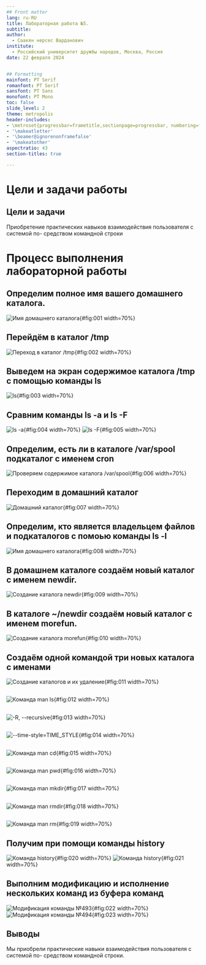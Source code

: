 ```yaml
---
## Front matter
lang: ru-RU
title: Лабораторная работа №5.
subtitle: 
author:
  - Саакян нерсес Варданович
institute:
  - Российский университет дружбы народов, Москва, Россия
date: 22 февраля 2024


## Formatting
mainfont: PT Serif
romanfont: PT Serif
sansfont: PT Sans
monofont: PT Mono
toc: false
slide_level: 2
theme: metropolis
header-includes:
- \metroset{progressbar=frametitle,sectionpage=progressbar, numbering=fraction}
- '\makeatletter'
- '\beamer@ignorenonframefalse'
- '\makeatother'
aspectratio: 43
section-titles: true

---
```


# Цели и задачи работы

## Цели и задачи

Приобретение практических навыков взаимодействия пользователя с системой по-
средством командной строки

# Процесс выполнения лабораторной работы

## Определим полное имя вашего домашнего каталога.

![Имя домашнего каталога](image/1.jpg){#fig:001 width=70%}

## Перейдём в каталог /tmp

![Переход в каталог /tmp](image/2.jpg){#fig:002 width=70%}

## Выведем на экран содержимое каталога /tmp с помощью команды ls

![ls](image/3.jpg){#fig:003 width=70%}

## Сравним команды ls -a и ls -F

![ls -a](image/4.jpg){#fig:004 width=70%}
![ls -F](image/5.jpg){#fig:005 width=70%}
## Определим, есть ли в каталоге /var/spool подкаталог с именем cron

![Проверяем содержимое каталога /var/spool](image/6.jpg){#fig:006 width=70%}

## Переходим в домашний каталог

![Домашний каталог](image/7.jpg){#fig:007 width=70%}

## Определим, кто является владельцем файлов и подкаталогов с помоью команды ls -l

![Имя домашнего каталога](image/8.jpg){#fig:008 width=70%}

## В домашнем каталоге создаём новый каталог с именем newdir.

![Создание каталога newdir](image/9.jpg){#fig:009 width=70%}

## В каталоге ~/newdir создаём новый каталог с именем morefun.

![Создание каталога morefun](image/10.jpg){#fig:010 width=70%}

## Cоздаём одной командой три новых каталога с именами

![Создание каталогов и их удаление](image/11.jpg){#fig:011 width=70%}

##

![Команда man ls](image/12.jpg){#fig:012 width=70%}

##

![ -R, --recursive](image/13.jpg){#fig:013 width=70%}

##

![--time-style=TIME_STYLE](image/14.jpg){#fig:014 width=70%}

##

![Команда man cd](image/15.jpg){#fig:015 width=70%}

##

![Команда man pwd](image/16.jpg){#fig:016 width=70%}

##

![Команда man mkdir](image/17.jpg){#fig:017 width=70%}

##

![Команда man rmdir](image/18.jpg){#fig:018 width=70%}

##

![Команда man rm](image/19.jpg){#fig:019 width=70%}

## Получим при помощи команды history

![Команда history](image/20.jpg){#fig:020 width=70%}
![Команда history](image/21.jpg){#fig:021 width=70%}

## Выполним модификацию и исполнение нескольких команд из буфера команд

![Модификация команды №493](image/22.jpg){#fig:022 width=70%}
![Модификация команды №494](image/23.jpg){#fig:023 width=70%}

## Выводы

Мы приобрели практические навыки взаимодействия пользователя с системой по-
средством командной строки.
